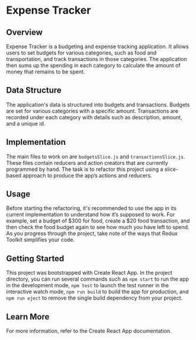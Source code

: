 # Expense Tracker

## Overview

Expense Tracker is a budgeting and expense tracking application. It allows users to set budgets for various categories, such as food and transportation, and track transactions in those categories. The application then sums up the spending in each category to calculate the amount of money that remains to be spent.

## Data Structure

The application's data is structured into budgets and transactions. Budgets are set for various categories with a specific amount. Transactions are recorded under each category with details such as description, amount, and a unique id.

## Implementation

The main files to work on are `budgetsSlice.js` and `transactionsSlice.js`. These files contain reducers and action creators that are currently programmed by hand. The task is to refactor this project using a slice-based approach to produce the app’s actions and reducers.

## Usage

Before starting the refactoring, it's recommended to use the app in its current implementation to understand how it’s supposed to work. For example, set a budget of $300 for food, create a $20 food transaction, and then check the food budget again to see how much you have left to spend. As you progress through the project, take note of the ways that Redux Toolkit simplifies your code.

## Getting Started

This project was bootstrapped with Create React App. In the project directory, you can run several commands such as `npm start` to run the app in the development mode, `npm test` to launch the test runner in the interactive watch mode, `npm run build` to build the app for production, and `npm run eject` to remove the single build dependency from your project.

## Learn More

For more information, refer to the Create React App documentation.